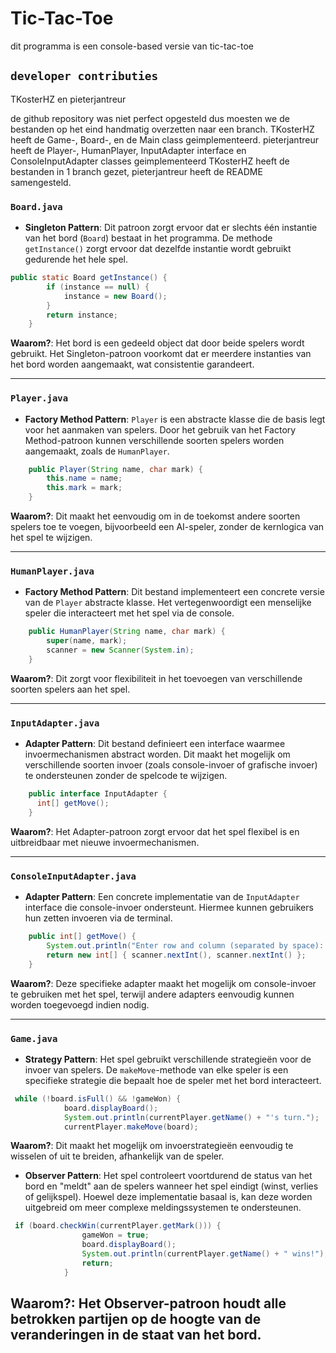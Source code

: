 # Tic-Tac-Toe

dit programma is een console-based versie van tic-tac-toe

## **`developer contributies`**

TKosterHZ en pieterjantreur

de github repository was niet perfect opgesteld dus moesten we de bestanden op het eind handmatig overzetten naar een branch.
TKosterHZ heeft de Game-, Board-, en de Main class geimplementeerd.
pieterjantreur heeft de Player-, HumanPlayer, InputAdapter interface en ConsoleInputAdapter classes geimplementeerd
TKosterHZ heeft de bestanden in 1 branch gezet, pieterjantreur heeft de README samengesteld.

### **`Board.java`**
- **Singleton Pattern**: 
  Dit patroon zorgt ervoor dat er slechts één instantie van het bord (`Board`) bestaat in het programma. De methode `getInstance()` zorgt ervoor dat dezelfde instantie wordt gebruikt gedurende het hele spel.
```java
public static Board getInstance() {
        if (instance == null) {
            instance = new Board();
        }
        return instance;
    }
```
  
  **Waarom?**: Het bord is een gedeeld object dat door beide spelers wordt gebruikt. Het Singleton-patroon voorkomt dat er meerdere instanties van het bord worden aangemaakt, wat consistentie garandeert.

---

### **`Player.java`**
- **Factory Method Pattern**:
  `Player` is een abstracte klasse die de basis legt voor het aanmaken van spelers. Door het gebruik van het Factory Method-patroon kunnen verschillende soorten spelers worden aangemaakt, zoals de `HumanPlayer`.
```java
    public Player(String name, char mark) {
        this.name = name;
        this.mark = mark;
    }
```

  **Waarom?**: Dit maakt het eenvoudig om in de toekomst andere soorten spelers toe te voegen, bijvoorbeeld een AI-speler, zonder de kernlogica van het spel te wijzigen.

---

### **`HumanPlayer.java`**
- **Factory Method Pattern**:
  Dit bestand implementeert een concrete versie van de `Player` abstracte klasse. Het vertegenwoordigt een menselijke speler die interacteert met het spel via de console.
```java
    public HumanPlayer(String name, char mark) {
        super(name, mark);
        scanner = new Scanner(System.in);
    }
```
  **Waarom?**: Dit zorgt voor flexibiliteit in het toevoegen van verschillende soorten spelers aan het spel.

---

### **`InputAdapter.java`**
- **Adapter Pattern**:
  Dit bestand definieert een interface waarmee invoermechanismen abstract worden. Dit maakt het mogelijk om verschillende soorten invoer (zoals console-invoer of grafische invoer) te ondersteunen zonder de spelcode te wijzigen.
```java
    public interface InputAdapter {
      int[] getMove();
    }
```

  **Waarom?**: Het Adapter-patroon zorgt ervoor dat het spel flexibel is en uitbreidbaar met nieuwe invoermechanismen.

---

### **`ConsoleInputAdapter.java`**
- **Adapter Pattern**:
  Een concrete implementatie van de `InputAdapter` interface die console-invoer ondersteunt. Hiermee kunnen gebruikers hun zetten invoeren via de terminal.
```java
    public int[] getMove() {
        System.out.println("Enter row and column (separated by space): ");
        return new int[] { scanner.nextInt(), scanner.nextInt() };
    }
```
  **Waarom?**: Deze specifieke adapter maakt het mogelijk om console-invoer te gebruiken met het spel, terwijl andere adapters eenvoudig kunnen worden toegevoegd indien nodig.

---

### **`Game.java`**
- **Strategy Pattern**:
  Het spel gebruikt verschillende strategieën voor de invoer van spelers. De `makeMove`-methode van elke speler is een specifieke strategie die bepaalt hoe de speler met het bord interacteert.
```java
 while (!board.isFull() && !gameWon) {
            board.displayBoard();
            System.out.println(currentPlayer.getName() + "'s turn.");
            currentPlayer.makeMove(board);
```

  **Waarom?**: Dit maakt het mogelijk om invoerstrategieën eenvoudig te wisselen of uit te breiden, afhankelijk van de speler.

- **Observer Pattern**:
  Het spel controleert voortdurend de status van het bord en "meldt" aan de spelers wanneer het spel eindigt (winst, verlies of gelijkspel). Hoewel deze implementatie basaal is, kan deze worden uitgebreid om meer complexe meldingssystemen te ondersteunen.
```java
 if (board.checkWin(currentPlayer.getMark())) {
                gameWon = true;
                board.displayBoard();
                System.out.println(currentPlayer.getName() + " wins!");
                return;
            }
```

  **Waarom?**: Het Observer-patroon houdt alle betrokken partijen op de hoogte van de veranderingen in de staat van het bord.
---
